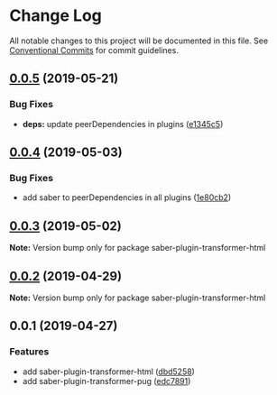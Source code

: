 # Change Log

All notable changes to this project will be documented in this file.
See [Conventional Commits](https://conventionalcommits.org) for commit guidelines.

## [0.0.5](https://github.com/egoist/saber/compare/saber-plugin-transformer-html@0.0.4...saber-plugin-transformer-html@0.0.5) (2019-05-21)

### Bug Fixes

- **deps:** update peerDependencies in plugins ([e1345c5](https://github.com/egoist/saber/commit/e1345c5))

## [0.0.4](https://github.com/egoist/saber/compare/saber-plugin-transformer-html@0.0.3...saber-plugin-transformer-html@0.0.4) (2019-05-03)

### Bug Fixes

- add saber to peerDependencies in all plugins ([1e80cb2](https://github.com/egoist/saber/commit/1e80cb2))

## [0.0.3](https://github.com/egoist/saber/compare/saber-plugin-transformer-html@0.0.2...saber-plugin-transformer-html@0.0.3) (2019-05-02)

**Note:** Version bump only for package saber-plugin-transformer-html

## [0.0.2](https://github.com/egoist/saber/compare/saber-plugin-transformer-html@0.0.1...saber-plugin-transformer-html@0.0.2) (2019-04-29)

**Note:** Version bump only for package saber-plugin-transformer-html

## 0.0.1 (2019-04-27)

### Features

- add saber-plugin-transformer-html ([dbd5258](https://github.com/egoist/saber/commit/dbd5258))
- add saber-plugin-transformer-pug ([edc7891](https://github.com/egoist/saber/commit/edc7891))
